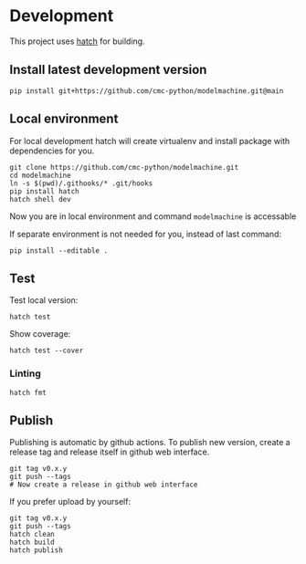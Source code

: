 # Development

This project uses [hatch](https://hatch.pypa.io/latest/) for building.


## Install latest development version
```shell
pip install git+https://github.com/cmc-python/modelmachine.git@main
```

## Local environment
For local development hatch will create virtualenv and
install package with dependencies for you.
```shell
git clone https://github.com/cmc-python/modelmachine.git
cd modelmachine
ln -s $(pwd)/.githooks/* .git/hooks
pip install hatch
hatch shell dev
```
Now you are in local environment and command `modelmachine` is accessable

If separate environment is not needed for you, instead of last command:
```shell
pip install --editable .
```

## Test
Test local version:
```shell
hatch test
```

Show coverage:
```shell
hatch test --cover
```

### Linting
```
hatch fmt
```

## Publish
Publishing is automatic by github actions.
To publish new version, create a release tag and release itself in github
web interface.

```shell
git tag v0.x.y
git push --tags
# Now create a release in github web interface
```

If you prefer upload by yourself:
```shell
git tag v0.x.y
git push --tags
hatch clean
hatch build
hatch publish
```
